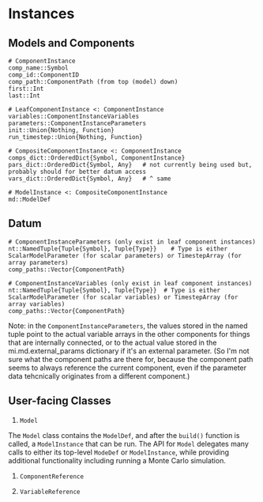 # Instances

## Models and Components

```
# ComponentInstance
comp_name::Symbol
comp_id::ComponentID
comp_path::ComponentPath (from top (model) down)
first::Int
last::Int

# LeafComponentInstance <: ComponentInstance
variables::ComponentInstanceVariables
parameters::ComponentInstanceParameters
init::Union{Nothing, Function}
run_timestep::Union{Nothing, Function}

# CompositeComponentInstance <: ComponentInstance
comps_dict::OrderedDict{Symbol, ComponentInstance}
pars_dict::OrderedDict{Symbol, Any}   # not currently being used but, probably should for better datum access
vars_dict::OrderedDict{Symbol, Any}   # ^ same

# ModelInstance <: CompositeComponentInstance
md::ModelDef
```

## Datum

```
# ComponentInstanceParameters (only exist in leaf component instances)
nt::NamedTuple{Tuple{Symbol}, Tuple{Type}}    # Type is either ScalarModelParameter (for scalar parameters) or TimestepArray (for array parameters)
comp_paths::Vector{ComponentPath}

# ComponentInstanceVariables (only exist in leaf component instances)
nt::NamedTuple{Tuple{Symbol}, Tuple{Type}}  # Type is either ScalarModelParameter (for scalar variables) or TimestepArray (for array variables)
comp_paths::Vector{ComponentPath}
```
Note: in the `ComponentInstanceParameters`, the values stored in the named tuple point to the actual variable arrays in the other components for things that are internally connected, or to the actual value stored in the mi.md.external_params dictionary if it's an external parameter. (So I'm not sure what the component paths are there for, because the component path seems to always reference the current component, even if the parameter data tehcnically originates from a different component.)

## User-facing Classes

1. `Model`

The `Model` class contains the `ModelDef`, and after the `build()` function is called, a `ModelInstance` that can be run. The API for `Model` delegates many calls to either its top-level `ModeDef` or `ModelInstance`, while providing additional functionality including running a Monte Carlo simulation.

1. `ComponentReference`

1. `VariableReference`
